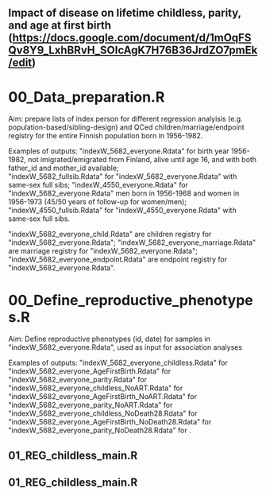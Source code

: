 ## Impact of disease on lifetime childless, parity, and age at first birth (https://docs.google.com/document/d/1mOqFSQv8Y9_LxhBRvH_SOIcAgK7H76B36JrdZO7pmEk/edit)


# 00_Data_preparation.R   
Aim: prepare lists of index person for different regression analyisis (e.g. population-based/sibling-design) and QCed children/marriage/endpoint registry for the entire Finnish population born in 1956-1982.

Examples of outputs: 
"indexW_5682_everyone.Rdata" for birth year 1956-1982, not imigrated/emigrated from Finland, alive until age 16, and with both father_id and mother_id available;  
"indexW_5682_fullsib.Rdata" for "indexW_5682_everyone.Rdata" with same-sex full sibs; 
"indexW_4550_everyone.Rdata" for "indexW_5682_everyone.Rdata" men born in 1956-1968 and women in 1956-1973 (45/50 years of follow-up for women/men); 
"indexW_4550_fullsib.Rdata" for "indexW_4550_everyone.Rdata" with same-sex full sibs.     

"indexW_5682_everyone_child.Rdata" are children registry for "indexW_5682_everyone.Rdata"; 
"indexW_5682_everyone_marriage.Rdata" are marriage registry for "indexW_5682_everyone.Rdata";  
"indexW_5682_everyone_endpoint.Rdata" are endpoint registry for "indexW_5682_everyone.Rdata". 


# 00_Define_reproductive_phenotypes.R    
Aim: Define reproductive phenotypes (id, date) for samples in "indexW_5682_everyone.Rdata", used as input for association analyses

Examples of outputs: 
"indexW_5682_everyone_childless.Rdata" for 
"indexW_5682_everyone_AgeFirstBirth.Rdata" for  
"indexW_5682_everyone_parity.Rdata" for 
"indexW_5682_everyone_childless_NoART.Rdata" for 
"indexW_5682_everyone_AgeFirstBirth_NoART.Rdata" for 
"indexW_5682_everyone_parity_NoART.Rdata" for 
"indexW_5682_everyone_childless_NoDeath28.Rdata" for 
"indexW_5682_everyone_AgeFirstBirth_NoDeath28.Rdata" for 
"indexW_5682_everyone_parity_NoDeath28.Rdata" for .


## 01_REG_childless_main.R


## 01_REG_childless_main.R



